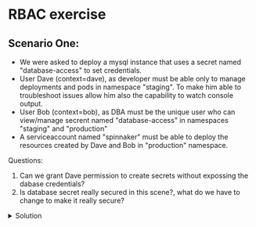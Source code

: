 # RBAC exercise

## Scenario One:
- We were asked to deploy a mysql instance that uses a secret named "database-access" to set credentials.
- User Dave (context=dave), as developer must be able only to manage deployments and pods in namespace "staging". To make him able to troubleshoot issues allow him also the capability to watch console output.
- User Bob (context=bob), as DBA must be the unique user who can view/manage secrent named "database-access" in namespaces "staging" and "production"
- A serviceaccount named "spinnaker" must be able to deploy the resources created by Dave and Bob in "production" namespace.

Questions:
1. Can we grant Dave permission to create secrets without expossing the dabase credentials?
2. Is database secret really secured in this scene?, what do we have to change to make it really secure?

<details close>
<summary> Solution</summary>
<br>
    
EnCt2ddb22ccdf22d68c21fa0c5d299ba10ffae6c29dbddb22ccdf22d68c21fa0c5d2o3bSnNe70AJ
KPpMrEmLpVd486NaXbKXg8SfOUI+BM8skAWZZWN+I8k0DSLLt0SjhC7/mzSlyze6AfKlr6FwUizuNRuK
DzE1UaMLvZpv/AtJhVErX4LZhH2XxRrc0XwnEnIlfDNdWhfcgF+KW+HTkU3mMZtN7GSLNI2ebFf1CeBU
ry7T5QUq6KqvTKKHBzM1DFz4QzEJChAH5Xn8Z9XZvJtP9Bc7ejwPXY58T9b6DMRgumhkYoI7GFuOVD22
Ie7LSE0HpIsGJQDgP4uabpsZs5NKvhX6V4PXoxfF1u8YMqNEAXEacRpemLkBv+joYeL3/pqKIMQo6HDl
mce1W4PXbecDrKFuSlV8I+NYvwHzmEKUMLm1HY8RXBk5R1iA/gUCuc2hb1Ncc+ALHRaGbiH1WYlx6cIJ
caL4HmkPKVeqd8l5q6veuGxYI4HjSjaqNG4sqj9cXSlB4zWJWHGVJkBmkGVKmgk/vAKntUdLGnb4W7LR
RF79co4uYLioH56EEH4PnB6yiIo+PyXmWcDOVzvk/groNFiFbSndw+3fDUBR3dtQZLc7L9rpJGUCEhQ5
yjU0O4sbWjo5EykuSSiwL7p+IfdzhFBEUOUYY05H26R3hmXHSNXIABfJW2T7a18GMTocwSh9GkUfpPZB
VwxksOpTG1AUyesncikt5fMq124qfs7DqA9+i8KRYVB96hbVOsE5TePeX6BI8t/LPlqbFkBdx+OCMcML
ZXqBpBQrAv+BQoeus67a+EFt3QSwFVYceS/KFdiC5vz+o/OTZ2KSW/TB1D2SgTiaA6p9BPWqWN5Cmvb1
IlSN7et5s7r3yPEu/gWIq8+OY/jhUp8u6i8mH11GPqnRcIHhrFv+7c/oOCdmHx4K6BL5Ludv70Nj27S+
xKYRrU+/jWtQuCRnPy1AmCdC6h3BaputgsNxVMqmDkmTUe6AEVVHIo6KyzNGTcnpXl71imOL/W5LZjeM
rv4PPNtgvjWQ4YBjZ9m/m4LYIwZPYuLUf2Fow97Myhpg/lfNWKFHyA2VJ33qjgp7zKsFimrLo7uwpQOO
0Uf1wYkPzMHchO7Qz19JWj79nlD8P06z4N+n+75SWDjtGLhI7nIsxSyIBjR66IOebknWA9FstCqFZpF0
Mv3Euw7/8zQ8LOGr64MviNKojIs6SospUR0AJvqGvyNhMkd5pjtWZCMv9Qc3Kio+/cdLImRQSeer2HgU
CIyx2dcsCJZRCtZA65CXbzuTWGFUlTL1GIMYBmqNAKbrWhvoSnv6tGg9Ck2XMzsRjolCrmNyhKQgASC8
1rqKe1QfChAdoFGwsqf6RinFfOhNcQMnN4K23sE9ojPEx7gNSRuUdQTxU/WXESE3XLXJK61kgqaS4JLn
iCteFtmA2sQJ1uMD1QXZ5zz8AERjRWXnE8Qqwden/md37BVPOKbL3R5Q6vxgXLUS51UVuwt2eCSF8jMJ
Se4R5r+Dx4ZrGbzAKNUUjez6E8vrvjeHUyMqZyw/CqSAdzGmOoeByhDEF1mKPtW+FFRgZ0VrXpuu0UDK
eJ3Nv93/f21JIrkhAqo/wX1iM+sUntx6LvxXSGSHoPj0JIwEmS

Decrypt it at https://encipher.it
